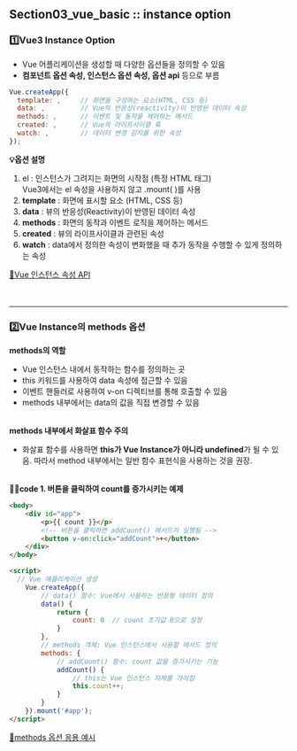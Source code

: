 
## Section03_vue_basic :: instance option

### 1️⃣Vue3 Instance Option
- Vue 어플리케이션을 생성할 때 다양한 옵션들을 정의할 수 있음
- <b>컴포넌트 옵션 속성, 인스턴스 옵션 속성, 옵션 api</b> 등으로 부름

```javascript
Vue.createApp({
  template: ,     // 화면을 구성하는 요소(HTML, CSS 등)
  data: ,         // Vue의 반응성(reactivity)이 반영된 데이터 속성
  methods: ,      // 이벤트 및 동작을 제어하는 메서드
  created: ,      // Vue의 라이프사이클 훅
  watch: ,        // 데이터 변경 감지를 위한 속성
});
```

**💡옵션 설명**
1. el : 인스턴스가 그려지는 화면의 시작점 (특정 HTML 태그)<br>
Vue3에서는 el 속성을 사용하지 않고 .mount( )를 사용
2. **template** : 화면에 표시할 요소 (HTML, CSS 등)
3. **data** : 뷰의 반응성(Reactivity)이 반영된 데이터 속성
4. **methods** : 화면의 동작과 이벤트 로직을 제어하는 메서드
5. **created** : 뷰의 라이프사이클과 관련된 속성
6. **watch** : data에서 정의한 속성이 변화했을 때 추가 동작을 수행할 수 있게 정의하는 속성

[🔗Vue 인스턴스 속성 API](https://joshua1988.github.io/vue-camp/vue/instance.html#%E1%84%8B%E1%85%B5%E1%86%AB%E1%84%89%E1%85%B3%E1%84%90%E1%85%A5%E1%86%AB%E1%84%89%E1%85%B3%E1%84%8B%E1%85%B4-%E1%84%89%E1%85%A9%E1%86%A8%E1%84%89%E1%85%A5%E1%86%BC-api%E1%84%83%E1%85%B3%E1%86%AF)
<br><br><br>

---

### 2️⃣Vue Instance의 methods 옵션
**methods의 역할**
- Vue 인스턴스 내에서 동작하는 함수를 정의하는 곳
- this 키워드를 사용하여 data 속성에 접근할 수 있음
- 이벤트 핸들러로 사용하여 v-on 디렉티브를 통해 호출할 수 있음
- methods 내부에서는 data의 값을 직접 변경할 수 있음
<br><br>

**methods 내부에서 화살표 함수 주의**
- 화살표 함수를 사용하면 <b>this가 Vue Instance가 아니라 undefined</b>가 될 수 있음. 따라서 method 내부에서는 일반 함수 표현식을 사용하는 것을 권장.
<br><br>

**🙌🏻code 1. 버튼을 클릭하여 count를 증가시키는 예제**
```html
<body>
    <div id="app">
        <p>{{ count }}</p>
        <!-- 버튼을 클릭하면 addCount() 메서드가 실행됨 -->
        <button v-on:click="addCount">+</button>
    </div>
</body>

<script>
  // Vue 애플리케이션 생성
    Vue.createApp({
        // data() 함수: Vue에서 사용하는 반응형 데이터 정의
        data() {
            return {
                count: 0  // count 초기값 0으로 설정
            }
        },
        // methods 객체: Vue 인스턴스에서 사용할 메서드 정의
        methods: {
            // addCount() 함수: count 값을 증가시키는 기능
            addCount() {
                // this는 Vue 인스턴스 자체를 가리킴
                this.count++;
            }
        }
    }).mount('#app');
</script>
```

[🔗methods 옵션 응용 예시](https://joshua1988.github.io/vue-camp/syntax/methods.html#%E1%84%86%E1%85%A6%E1%84%89%E1%85%A5%E1%84%83%E1%85%B3-%E1%84%8F%E1%85%A9%E1%84%83%E1%85%B3-%E1%84%92%E1%85%A7%E1%86%BC%E1%84%89%E1%85%B5%E1%86%A8)